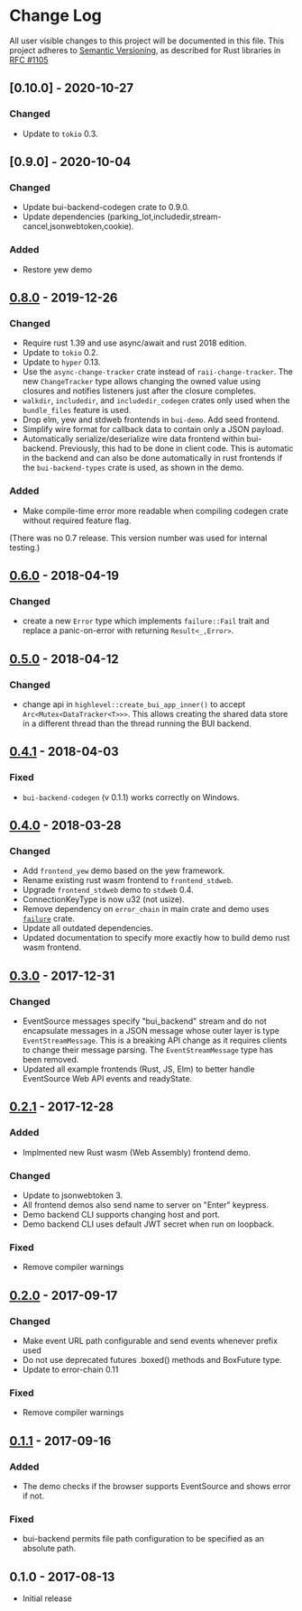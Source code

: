# Change Log

All user visible changes to this project will be documented in this file.
This project adheres to [Semantic Versioning](http://semver.org/), as described
for Rust libraries in [RFC #1105](https://github.com/rust-lang/rfcs/blob/master/text/1105-api-evolution.md)

## [0.10.0] - 2020-10-27

### Changed

* Update to `tokio` 0.3.

## [0.9.0] - 2020-10-04

### Changed

* Update bui-backend-codegen crate to 0.9.0.
* Update dependencies (parking_lot,includedir,stream-cancel,jsonwebtoken,cookie).

### Added

* Restore yew demo

## [0.8.0] - 2019-12-26

### Changed

* Require rust 1.39 and use async/await and rust 2018 edition.
* Update to `tokio` 0.2.
* Update to `hyper` 0.13.
* Use the `async-change-tracker` crate instead of `raii-change-tracker`. The new
  `ChangeTracker` type allows changing the owned value using closures and
  notifies listeners just after the closure completes.
* `walkdir`, `includedir`, and `includedir_codegen` crates only used when the
  `bundle_files` feature is used.
* Drop elm, yew and stdweb frontends in `bui-demo`. Add seed frontend.
* Simplify wire format for callback data to contain only a JSON payload.
* Automatically serialize/deserialize wire data frontend within bui-backend.
  Previously, this had to be done in client code. This is automatic in the
  backend and can also be done automatically in rust frontends if the
  `bui-backend-types` crate is used, as shown in the demo.

### Added

* Make compile-time error more readable when compiling codegen
  crate without required feature flag.

(There was no 0.7 release. This version number was used for internal testing.)

## [0.6.0] - 2018-04-19

### Changed

* create a new `Error` type which implements `failure::Fail` trait
  and replace a panic-on-error with returning `Result<_,Error>`.

## [0.5.0] - 2018-04-12

### Changed

* change api in `highlevel::create_bui_app_inner()` to accept
  `Arc<Mutex<DataTracker<T>>>`. This allows creating the shared
  data store in a different thread than the thread running the
  BUI backend.

## [0.4.1] - 2018-04-03

### Fixed

* `bui-backend-codegen` (v 0.1.1) works correctly on Windows.

## [0.4.0] - 2018-03-28

### Changed

* Add `frontend_yew` demo based on the yew framework.
* Rename existing rust wasm frontend to `frontend_stdweb`.
* Upgrade `frontend_stdweb` demo to `stdweb` 0.4.
* ConnectionKeyType is now u32 (not usize).
* Remove dependency on `error_chain` in main crate and demo uses
  [`failure`](https://crates.io/crates/failure) crate.
* Update all outdated dependencies.
* Updated documentation to specify more exactly how to build demo rust wasm
  frontend.

## [0.3.0] - 2017-12-31

### Changed

* EventSource messages specify "bui_backend" stream and do not encapsulate
  messages in a JSON message whose outer layer is type `EventStreamMessage`.
  This is a breaking API change as it requires clients to change their message
  parsing. The `EventStreamMessage` type has been removed.
* Updated all example frontends (Rust, JS, Elm) to better handle EventSource
  Web API events and readyState.

## [0.2.1] - 2017-12-28

### Added

* Implmented new Rust wasm (Web Assembly) frontend demo.

### Changed

* Update to jsonwebtoken 3.
* All frontend demos also send name to server on "Enter" keypress.
* Demo backend CLI supports changing host and port.
* Demo backend CLI uses default JWT secret when run on loopback.

### Fixed

* Remove compiler warnings

## [0.2.0] - 2017-09-17

### Changed

* Make event URL path configurable and send events whenever prefix used
* Do not use deprecated futures .boxed() methods and BoxFuture type.
* Update to error-chain 0.11

### Fixed

* Remove compiler warnings

## [0.1.1] - 2017-09-16

### Added

* The demo checks if the browser supports EventSource and shows error if not.

### Fixed

* bui-backend permits file path configuration to be specified as an absolute
  path.

## 0.1.0 - 2017-08-13

* Initial release

[0.8.0]: https://github.com/astraw/bui-backend/compare/bui-backend/0.6.0...bui-backend/0.8.0
[0.6.0]: https://github.com/astraw/bui-backend/compare/bui-backend/0.5.0...bui-backend/0.6.0
[0.5.0]: https://github.com/astraw/bui-backend/compare/bui-backend/0.4.1...bui-backend/0.5.0
[0.4.1]: https://github.com/astraw/bui-backend/compare/bui-backend/0.4.0...bui-backend/0.4.1
[0.4.0]: https://github.com/astraw/bui-backend/compare/bui-backend/0.3.0...bui-backend/0.4.0
[0.3.0]: https://github.com/astraw/bui-backend/compare/bui-backend/0.2.1...bui-backend/0.3.0
[0.2.1]: https://github.com/astraw/bui-backend/compare/bui-backend/0.2.0...bui-backend/0.2.1
[0.2.0]: https://github.com/astraw/bui-backend/compare/bui-backend/0.1.1...bui-backend/0.2.0
[0.1.1]: https://github.com/astraw/bui-backend/compare/bui-backend/0.1.0...bui-backend/0.1.1
